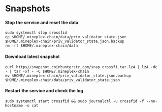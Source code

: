 # Snapshots

#### Stop the service and reset the data <a href="#stop-the-service-and-reset-the-data" id="stop-the-service-and-reset-the-data"></a>

```
sudo systemctl stop crossfid
cp $HOME/.mineplex-chain/data/priv_validator_state.json $HOME/.mineplex-chain/priv_validator_state.json.backup
rm -rf $HOME/.mineplex-chain/data
```

#### Download latest snapshot <a href="#download-latest-snapshot" id="download-latest-snapshot"></a>

```
curl https//snapshot.coinhunterstr.com/snap_crossfi.tar.lz4 | lz4 -dc - | tar -xf - -C $HOME/.mineplex-chain
mv $HOME/.mineplex-chain/priv_validator_state.json.backup $HOME/.mineplex-chain/data/priv_validator_state.json
```

#### Restart the service and check the log <a href="#restart-the-service-and-check-the-log" id="restart-the-service-and-check-the-log"></a>

```
sudo systemctl start crossfid && sudo journalctl -u crossfid -f --no-hostname -o cat
```
